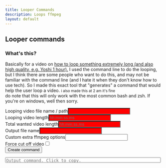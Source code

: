 ```yaml
---
title: Looper Commands
description: Loops ffmpeg
layout: default
---
```

<style type="text/css">
    html{font-family:arial;font-size:1.2rem;}
    input:invalid{background-color:red;}
    input[type=text]{width: 200px;}
    textarea{width:99%;height:17px;resize:none;max-height:200px;}
    #percent{width:40px;}
</style>
<script type="text/javascript">
    function rsplit(string, split) {
        var index;
        if ((index = string.lastIndexOf(".")) === -1) return string;
        return string.substring(0, index);
    }

    function oppositeRound(float) { // rounding in the opposite way
        return float - parseInt(float) >= 0.5 ? Math.floor(float) : Math.ceil(float);
    }

    function createCommand(form) {
        "use strict";
        console.log("%cScreenshot should start here", "font-size:1.5rem;");
        var command = [];

        var loopVid = form.loopVideo.value;
        var mkvLoopVid = rsplit(loopVid, '.') + '.mkv';
        var loopVidMS = toMS(form.loopVideoLength.value);

        var userRequestedMS = toMS(form.videoLength.value);

        var outName = form.outName.value;
        var newOutName = rsplit(outName, '.');
        var extraOptions = outOrNull(form.extraOptions.value);

        if (loopVid !== mkvLoopVid) {
            command.push(`ffmpeg -i "${loopVid}" -c copy "temp.mkv";`);
        }

        var loops = userRequestedMS / loopVidMS;
        var roundedLoops = oppositeRound(loops);

        command.push(`ffmpeg -stream_loop ${roundedLoops} -i "${loopVid !== mkvLoopVid ? "temp.mkv" : mkvLoopVid}"`);
        if (form.forceEnd.checked) {
            command.push(`-t ${form.videoLength.value}`);
        }
        if (extraOptions) {
            command.push(form.extraOptions.value);
        }
        command.push(`"${newOutName}.mkv";`);
        if (loopVid !== mkvLoopVid) {
            command.push(`rm temp.mkv`);
        }

        var output = document.getElementById("output");
        output.value = command.join(" ");
        console.debug(
            "Variables:\n" +
            `Command array: ${command}\n` +
            `Loop-video name: ${loopVid}\n` +
            `Loop-video length: ${loopVidMS}\n` +
            `User requested ms: ${userRequestedMS}\n` +
            `Loops: ${loops}\n` +
            `Rounded Loops: ${roundedLoops}\n` +
            `Output name: ${outName}\n` +
            `Extra options: ${extraOptions}\n` +
            `Output command: ${output.value}\n`
        );
        console.log("%cScreenshot should end here", "font-size:1.5rem;");
        auto_grow(output);
    }

    function outOrNull(input) {
        return input == "" ? null : input;
    }

    function toMS(string) {
        if (outOrNull(string) == null) {
            return null;
        }
        const timeRegex = /(\d{2,}):(\d{2,}):(\d{2,})[.,](\d{2,})/;
        var t = timeRegex.exec(string);
        for (var i = 1; i < t.length; i++) {
            t[i] = parseInt(t[i]);
        }
        return ((t[1] * 60 + t[2]) * 60 + t[3]) * 1000 + (t[4] * 10);
    }

    function auto_grow(element) {
        element.style.height = "5px";
        element.style.height = (element.scrollHeight) + "px";
    }
</script>
## Looper commands
### What's this?
Basically for a video on [how to loop something extremely long (and also high quality, e.g. Yoshi 1 hour).](https://youtu.be/mXWGVZVrAig) I used the command line to do the looping, but I think there are some people who want to do this, and may not be familiar with the command line (and I hate it when they don't know how to use tech). So I made this exact tool that "generates" a command that would help the user loop a video. <small>i also made this at 2 am it's fine</small><br>
do note that this will only work with the most common bash and zsh. If you're on windows, well then sorry.
<form action="javascript:createCommand(this.formLol);" method="post" name="formLol">
    <label>Looping video file name / path</label><input type="text" name="loopVideo" required><br>
    <label>Looping video length</label><input type="text" pattern="\d{2,}:\d{2,}:\d{2,}[.,]\d{2,}" placeholder="hh:mm:ss.ms" name="loopVideoLength" required><br>
    <label>Total wanted video length</label><input type="text" name="videoLength" pattern="\d{2,}:\d{2,}:\d{2,}[.,]\d{2,}" required placeholder="hh:mm:ss.ms"><br>
    <label>Output file name</label><input type="text" name="outName" required><br>
    <label>Custom extra ffmpeg options</label><input type="text" name="extraOptions"><br>
    <label>Force cut off video</label><input type="checkbox" name="forceEnd"><br>
    <input type="submit" value="Create command">
</form>
<textarea readonly placeholder="Output command. Click to copy." onclick="this.setSelectionRange(0, this.value.length);document.execCommand('copy');" id="output"></textarea>
<script>
    var devMode = false;
    function sleep(ms) {
        return new Promise(resolve => setTimeout(resolve, ms));
    }
    async function autoSubmit() {
        document.formLol.loopVideo.value = "in.mp4";
        document.formLol.loopVideoLength.value = "00:00:00.99";
        document.formLol.videoLength.value = "00:01:00.00";
        document.formLol.outName.value = "out.mp4";
        document.formLol.submit();
        await sleep(10000);
        location.reload();
    }
    if (devMode) {
        autoSubmit();
    }
</script>